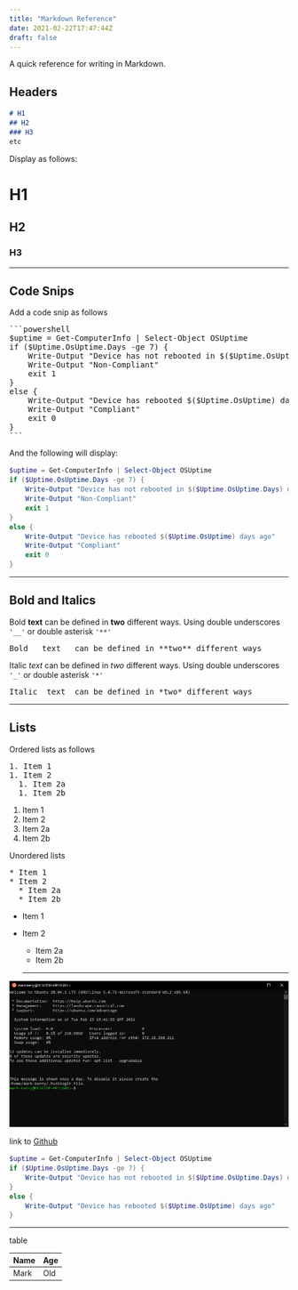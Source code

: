 ```yaml
---
title: "Markdown Reference"
date: 2021-02-22T17:47:44Z
draft: false
---
```


A quick reference for writing in Markdown.

## Headers

```markdown
# H1
## H2
### H3
etc
```
Display as follows:

# H1

## H2

### H3

---

## Code Snips

Add a code snip as follows

<pre>
```powershell
$uptime = Get-ComputerInfo | Select-Object OSUptime
if ($Uptime.OsUptime.Days -ge 7) {
    Write-Output "Device has not rebooted in $($Uptime.OsUptime.Days) days"
    Write-Output "Non-Compliant"
    exit 1
}
else {
    Write-Output "Device has rebooted $($Uptime.OsUptime) days ago"
    Write-Output "Compliant"
    exit 0
}
```
</pre>

And the following will display:

```PowerShell
$uptime = Get-ComputerInfo | Select-Object OSUptime
if ($Uptime.OsUptime.Days -ge 7) {
    Write-Output "Device has not rebooted in $($Uptime.OsUptime.Days) days"
    Write-Output "Non-Compliant"
    exit 1
}
else {
    Write-Output "Device has rebooted $($Uptime.OsUptime) days ago"
    Write-Output "Compliant"
    exit 0
}
```

---

## Bold and Italics

Bold __text__ can be defined in **two** different ways. Using double underscores `'__'` or double asterisk `'**'`

<pre>
Bold __text__ can be defined in **two** different ways
</pre>

Italic _text_ can be defined in *two* different ways. Using double underscores `'_'` or double asterisk `'*'`

<pre>
Italic _text_ can be defined in *two* different ways
</pre>

---

## Lists

Ordered lists as follows

<pre>
1. Item 1
1. Item 2
  1. Item 2a
  1. Item 2b
</pre>

1. Item 1
1. Item 2
  1. Item 2a
  1. Item 2b

Unordered lists

<pre>
* Item 1
* Item 2
  * Item 2a
  * Item 2b
</pre>

* Item 1
* Item 2
  * Item 2a
  * Item 2b

  ---

![WHYY](images/wsl.jpg)

link to [Github](https://github.com/markkerry)

```powershell
$uptime = Get-ComputerInfo | Select-Object OSUptime
if ($Uptime.OsUptime.Days -ge 7) {
    Write-Output "Device has not rebooted in $($Uptime.OsUptime.Days) days, notify user to reboot"
}
else {
    Write-Output "Device has rebooted $($Uptime.OsUptime) days ago"
}
```

---

table

| Name | Age |
| ---- | --- |
| Mark | Old |

